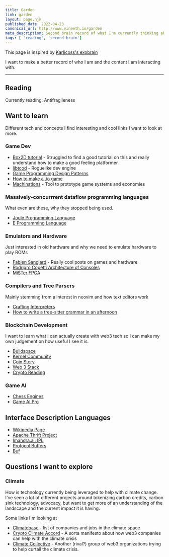 ```yaml
---
title: Garden
link: garden
layout: page.njk
published_date: 2022-04-23
canonical_url: http://www.vineeth.io/garden
meta_description: Second brain record of what I'm currently thinking about
tags: [ 'reading', 'second-brain']
---
```


This page is inspired by [Karlicoss's exobrain](https://beepb00p.xyz/exobrain/)

I want to make a better record of who I am and the content I am interacting with.

---

## Reading

Currently reading: Antifragileness

## Want to learn

Different tech and concepts I find interesting and cool links I want to look at more. 

### Game Dev

* [Box2D tutorial](tab:https://www.iforce2d.net/b2dtut/) - Struggled to find a good tutorial on this and really understand how to make a good feeling platformer
* [libtcod](tab:https://github.com/libtcod/libtcod) - Roguelike dev engine
* [Game Programming Design Patterns](tab:http://gameprogrammingpatterns.com/)
* [How to make a .io game](tab:https://victorzhou.com/blog/build-an-io-game-part-1/)
* [Machinations](tab:https://machinations.io/) - Tool to prototype game systems and economies

### Massively-concurrrent dataflow programming languages

What even are these, why they stopped being used.

* [Joule Programming Language](tab:https://en.wikipedia.org/wiki/Joule_(programming_language))
* [E Programming Language](tab:https://en.wikipedia.org/wiki/E_(programming_language))

### Emulators and Hardware

Just interested in old hardware and why we need to emulate hardware to play ROMs

* [Fabien Sanglard](tab:https://fabiensanglard.net/) - Really cool posts on games and hardware
* [Rodrigro Copetti Architecture of Consoles](tab:https://www.copetti.org/)
* [MiSTer FPGA](tab:https://www.retrorgb.com/mister.html)


### Compilers and Tree Parsers

Mainly stemming from a interest in neovim and how text editors work

* [Crafting Interpreters](tab:https://craftinginterpreters.com/index.html)
* [How to write a tree-sitter grammar in an afternoon](tab:https://siraben.dev/2022/03/01/tree-sitter.html)

### Blockchain Development

I want to learn what I can actually create with web3 tech so I can make my own judgement on how useful I see it is. 

* [Buildspace](tab:https://buildspace.so/)
* [Kernel Community](tab:https://www.kernel.community/en/)
* [Coin Story](tab:https://coinstory.tech/#resources)
* [Web 3 Stack](tab:https://edgeandnode.com/blog/defining-the-web3-stack/)
* [Crypto Reading](tab:https://danromero.org/crypto-reading/)

### Game AI

* [Chess Engines](tab:https://www.chessengines.org/)
* [Game AI Pro](tab:http://www.gameaipro.com/)

## Interface Description Languages

* [Wikipedia Page](tab:https://en.wikipedia.org/wiki/Interface_description_language)
* [Apache Thrift Project](tab:https://thrift.apache.org/)
* [Imandra.ai: IPL](tab:https://www.imandra.ai/ipl-product)
* [Protocol Buffers](tab:https://developers.google.com/protocol-buffers/)
* [Buf](tab:https://buf.build/)

## Questions I want to explore

### Climate

How is technology currently being leveraged to help with climate change. I've seen a lot of different projects around tokenizing carbon credits, carbon sink technology, advocacy, but want to get more of an understanding of the landscape and the current impact it is having.

Some links I'm looking at 

* [Climatebase](tab:https://climatebase.org/) - list of companies and jobs in the climate space
* [Crypto Climate Accord](tab:https://cryptoclimate.org/accord/) - A sorta manifesto about how web3 companies can help with the climate crisis
* [Climate Collective](tab:https://climatecollective.org/) - Another (rival?) group of web3 organizations trying to help curtail the climate crisis.

